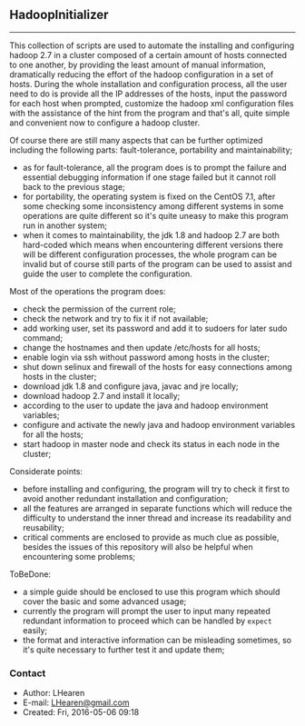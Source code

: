 ## HadoopInitializer
-----
This collection of scripts are used to automate the installing and configuring hadoop 2.7
in a cluster composed of a certain amount of hosts connected to one another, by providing the least amount of manual information, dramatically reducing the effort of the hadoop configuration in a set of hosts. During the whole installation and configuration process, all the user need to do is provide all the IP addresses of the hosts, input the password for each host when prompted, customize the hadoop xml configuration files with the assistance of the hint from the program and that's all, quite simple and convenient now to configure a hadoop cluster.

Of course there are still many aspects that can be further optimized including the following parts: fault-tolerance, portability and maintainability; 
- as for fault-tolerance, all the program does is to prompt the failure and essential debugging information if one stage failed but it cannot roll back to the previous stage; 
- for portability, the operating system is fixed on the CentOS 7.1, after some checking some inconsistency among different systems in some operations are quite different so it's quite uneasy to make this program run in another system;  
- when it comes to maintainability, the jdk 1.8 and hadoop 2.7 are both hard-coded which means when encountering different versions there will be different configuration processes, the whole program can be invalid but of course still parts of the program can be used to assist and guide the user to complete the configuration.

Most of the operations the program does:

- check the permission of the current role;
- check the network and try to fix it if not available;
- add working user, set its password and add it to sudoers for later sudo command;
- change the hostnames and then update /etc/hosts for all hosts;
- enable login via ssh without password among hosts in the cluster;
- shut down selinux and firewall of the hosts for easy connections among hosts in the cluster;
- download jdk 1.8 and configure java, javac and jre locally;
- download hadoop 2.7 and install it locally;
- according to the user to update the java and hadoop environment variables;
- configure and activate the newly java and hadoop environment variables for all the hosts;
- start hadoop in master node and check its status in each node in the cluster;

Considerate points:

- before installing and configuring, the program will try to check it first to avoid another redundant installation and configuration;
- all the features are arranged in separate functions which will reduce the difficulty to understand the inner thread and increase its readability and reusability;
- critical comments are enclosed to provide as much clue as possible, besides the issues of this repository will also be helpful when encountering some problems;

ToBeDone:

- a simple guide should be enclosed to use this program which should cover the basic and some advanced usage;
- currently the program will prompt the user to input many repeated redundant information to proceed which can be handled by `expect` easily;
- the format and interactive information can be misleading sometimes, so it's quite necessary to further test it and update them;

### Contact

- Author: LHearen
- E-mail: LHearen@gmail.com   
- Created: Fri, 2016-05-06 09:18
